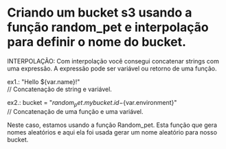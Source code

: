 # Criando um bucket s3 usando a função random_pet e interpolação para definir o nome do bucket.

INTERPOLAÇÃO:  Com interpolação você consegui concatenar strings com uma expressão.  A expressão pode ser variável ou retorno de uma função.

ex1.: "Hello ${var.name}!"  
// Concatenação de string e variável.
  
ex2.: bucket = "${random_pet.mybucket.id}-${var.environment}"  
// Concatenação de uma função e uma variável.  

Neste caso, estamos usando a função Random_pet. Esta função que gera nomes aleatórios e aqui ela foi usada gerar um nome aleatório para nosso bucket.

